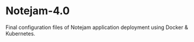 # Notejam-4.0
Final configuration files of Notejam application deployment using Docker &amp; Kubernetes.
